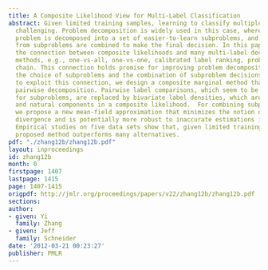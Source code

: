 ```yaml
---
title: A Composite Likelihood View for Multi-Label Classification
abstract: Given limited training samples, learning to classify multiple labels is
  challenging. Problem decomposition is widely used in this case, where the original
  problem is decomposed into a set of easier-to-learn subproblems, and predictions
  from subproblems are combined to make the final decision. In this paper we show
  the connection between composite likelihoods and many multi-label decomposition
  methods, e.g., one-vs-all, one-vs-one, calibrated label ranking, probabilistic classifier
  chain. This connection holds promise for improving problem decomposition in both
  the choice of subproblems and the combination of subproblem decisions. As an attempt
  to exploit this connection, we design a composite marginal method that improves
  pairwise decomposition. Pairwise label comparisons, which seem to be a natural choice
  for subproblems, are replaced by bivariate label densities, which are more informative
  and natural components in a composite likelihood.  For combining subproblem decisions,
  we propose a new mean-field approximation that minimizes the notion of composite
  divergence and is potentially more robust to inaccurate estimations in subproblems.
  Empirical studies on five data sets show that, given limited training samples, the
  proposed method outperforms many alternatives.
pdf: "./zhang12b/zhang12b.pdf"
layout: inproceedings
id: zhang12b
month: 0
firstpage: 1407
lastpage: 1415
page: 1407-1415
origpdf: http://jmlr.org/proceedings/papers/v22/zhang12b/zhang12b.pdf
sections: 
author:
- given: Yi
  family: Zhang
- given: Jeff
  family: Schneider
date: '2012-03-21 00:23:27'
publisher: PMLR
---
```


